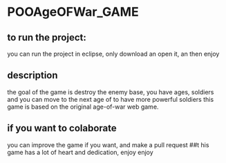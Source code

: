 # POOAgeOFWar_GAME
## to run the project:
  you can run the project in eclipse, only download an open it, an then enjoy
## description
  the goal of the game is destroy the enemy base, you have ages, soldiers and you can move to the next age of to have more powerful soldiers
this game is based on the original age-of-war web game.
## if you want to colaborate
  you can improve the game if you want, and make a pull request
##t his game has a lot of heart and dedication, enjoy
enjoy
